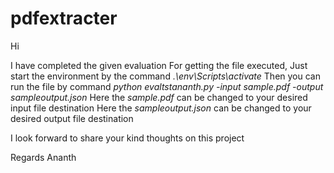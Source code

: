 # pdfextracter

Hi 

I have completed the given evaluation
For getting the file executed, Just start the environment by the command
*.\env\Scripts\activate*
Then you can run the file by command
*python evaltstananth.py -input sample.pdf -output sampleoutput.json*
Here the *sample.pdf* can be changed to your desired input file destination
Here the *sampleoutput.json* can be changed to your desired output file destination

I look forward to share your kind thoughts on this project

Regards 
Ananth









